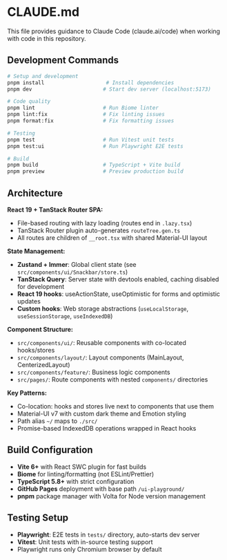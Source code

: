 # CLAUDE.md

This file provides guidance to Claude Code (claude.ai/code) when working with code in this repository.

## Development Commands

```bash
# Setup and development
pnpm install                    # Install dependencies
pnpm dev                       # Start dev server (localhost:5173)

# Code quality
pnpm lint                      # Run Biome linter
pnpm lint:fix                  # Fix linting issues
pnpm format:fix                # Fix formatting issues

# Testing
pnpm test                      # Run Vitest unit tests
pnpm test:ui                   # Run Playwright E2E tests

# Build
pnpm build                     # TypeScript + Vite build
pnpm preview                   # Preview production build
```

## Architecture

**React 19 + TanStack Router SPA:**
- File-based routing with lazy loading (routes end in `.lazy.tsx`)
- TanStack Router plugin auto-generates `routeTree.gen.ts`
- All routes are children of `__root.tsx` with shared Material-UI layout

**State Management:**
- **Zustand + Immer**: Global client state (see `src/components/ui/Snackbar/store.ts`)
- **TanStack Query**: Server state with devtools enabled, caching disabled for development
- **React 19 hooks**: useActionState, useOptimistic for forms and optimistic updates
- **Custom hooks**: Web storage abstractions (`useLocalStorage`, `useSessionStorage`, `useIndexedDB`)

**Component Structure:**
- `src/components/ui/`: Reusable components with co-located hooks/stores
- `src/components/layout/`: Layout components (MainLayout, CenterizedLayout)
- `src/components/feature/`: Business logic components
- `src/pages/`: Route components with nested `components/` directories

**Key Patterns:**
- Co-location: hooks and stores live next to components that use them
- Material-UI v7 with custom dark theme and Emotion styling
- Path alias `~/` maps to `./src/`
- Promise-based IndexedDB operations wrapped in React hooks

## Build Configuration

- **Vite 6+** with React SWC plugin for fast builds
- **Biome** for linting/formatting (not ESLint/Prettier)
- **TypeScript 5.8+** with strict configuration
- **GitHub Pages** deployment with base path `/ui-playground/`
- **pnpm** package manager with Volta for Node version management

## Testing Setup

- **Playwright**: E2E tests in `tests/` directory, auto-starts dev server
- **Vitest**: Unit tests with in-source testing support
- Playwright runs only Chromium browser by default